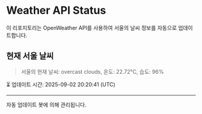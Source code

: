 
# Weather API Status

이 리포지토리는 OpenWeather API를 사용하여 서울의 날씨 정보를 자동으로 업데이트합니다.

## 현재 서울 날씨
> 서울의 현재 날씨: overcast clouds, 온도: 22.72°C, 습도: 96%

⏳ 업데이트 시간: 2025-09-02 20:20:41 (UTC)

---
자동 업데이트 봇에 의해 관리됩니다.
